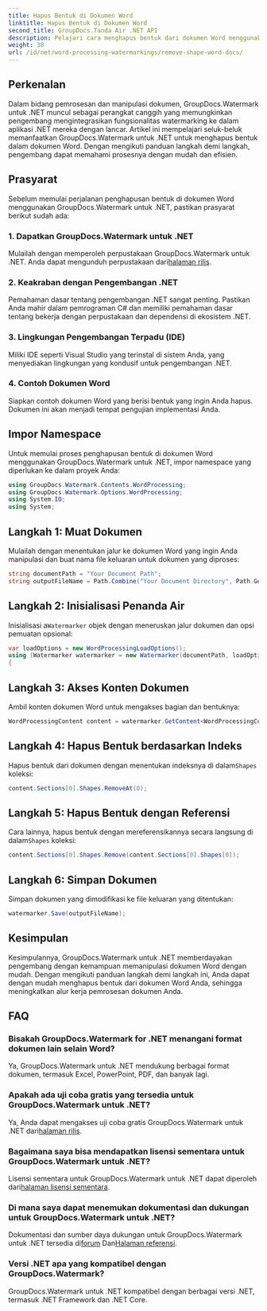 ```yaml
---
title: Hapus Bentuk di Dokumen Word
linktitle: Hapus Bentuk di Dokumen Word
second_title: GroupDocs.Tanda Air .NET API
description: Pelajari cara menghapus bentuk dari dokumen Word menggunakan GroupDocs.Watermark untuk .NET. Manipulasi dokumen yang mudah, efisien, dan kuat.
weight: 30
url: /id/net/word-processing-watermarkings/remove-shape-word-docs/
---
```

## Perkenalan
Dalam bidang pemrosesan dan manipulasi dokumen, GroupDocs.Watermark untuk .NET muncul sebagai perangkat canggih yang memungkinkan pengembang mengintegrasikan fungsionalitas watermarking ke dalam aplikasi .NET mereka dengan lancar. Artikel ini mempelajari seluk-beluk memanfaatkan GroupDocs.Watermark untuk .NET untuk menghapus bentuk dalam dokumen Word. Dengan mengikuti panduan langkah demi langkah, pengembang dapat memahami prosesnya dengan mudah dan efisien.
## Prasyarat
Sebelum memulai perjalanan penghapusan bentuk di dokumen Word menggunakan GroupDocs.Watermark untuk .NET, pastikan prasyarat berikut sudah ada:
### 1. Dapatkan GroupDocs.Watermark untuk .NET
 Mulailah dengan memperoleh perpustakaan GroupDocs.Watermark untuk .NET. Anda dapat mengunduh perpustakaan dari[halaman rilis](https://releases.groupdocs.com/Watermark/net/).
### 2. Keakraban dengan Pengembangan .NET
Pemahaman dasar tentang pengembangan .NET sangat penting. Pastikan Anda mahir dalam pemrograman C# dan memiliki pemahaman dasar tentang bekerja dengan perpustakaan dan dependensi di ekosistem .NET.
### 3. Lingkungan Pengembangan Terpadu (IDE)
Miliki IDE seperti Visual Studio yang terinstal di sistem Anda, yang menyediakan lingkungan yang kondusif untuk pengembangan .NET. 
### 4. Contoh Dokumen Word
Siapkan contoh dokumen Word yang berisi bentuk yang ingin Anda hapus. Dokumen ini akan menjadi tempat pengujian implementasi Anda.

## Impor Namespace
Untuk memulai proses penghapusan bentuk di dokumen Word menggunakan GroupDocs.Watermark untuk .NET, impor namespace yang diperlukan ke dalam proyek Anda:
```csharp
using GroupDocs.Watermark.Contents.WordProcessing;
using GroupDocs.Watermark.Options.WordProcessing;
using System.IO;
using System;
```
## Langkah 1: Muat Dokumen
Mulailah dengan menentukan jalur ke dokumen Word yang ingin Anda manipulasi dan buat nama file keluaran untuk dokumen yang diproses:
```csharp
string documentPath = "Your Document Path";
string outputFileName = Path.Combine("Your Document Directory", Path.GetFileName(documentPath));
```
## Langkah 2: Inisialisasi Penanda Air
 Inisialisasi a`Watermarker` objek dengan meneruskan jalur dokumen dan opsi pemuatan opsional:
```csharp
var loadOptions = new WordProcessingLoadOptions();
using (Watermarker watermarker = new Watermarker(documentPath, loadOptions))
{
```
## Langkah 3: Akses Konten Dokumen
Ambil konten dokumen Word untuk mengakses bagian dan bentuknya:
```csharp
WordProcessingContent content = watermarker.GetContent<WordProcessingContent>();
```
## Langkah 4: Hapus Bentuk berdasarkan Indeks
 Hapus bentuk dari dokumen dengan menentukan indeksnya di dalam`Shapes` koleksi:
```csharp
content.Sections[0].Shapes.RemoveAt(0);
```
## Langkah 5: Hapus Bentuk dengan Referensi
 Cara lainnya, hapus bentuk dengan mereferensikannya secara langsung di dalam`Shapes` koleksi:
```csharp
content.Sections[0].Shapes.Remove(content.Sections[0].Shapes[0]);
```
## Langkah 6: Simpan Dokumen
Simpan dokumen yang dimodifikasi ke file keluaran yang ditentukan:
```csharp
watermarker.Save(outputFileName);
```

## Kesimpulan
Kesimpulannya, GroupDocs.Watermark untuk .NET memberdayakan pengembang dengan kemampuan memanipulasi dokumen Word dengan mudah. Dengan mengikuti panduan langkah demi langkah ini, Anda dapat dengan mudah menghapus bentuk dari dokumen Word Anda, sehingga meningkatkan alur kerja pemrosesan dokumen Anda.
## FAQ
### Bisakah GroupDocs.Watermark for .NET menangani format dokumen lain selain Word?
Ya, GroupDocs.Watermark untuk .NET mendukung berbagai format dokumen, termasuk Excel, PowerPoint, PDF, dan banyak lagi.
### Apakah ada uji coba gratis yang tersedia untuk GroupDocs.Watermark untuk .NET?
 Ya, Anda dapat mengakses uji coba gratis GroupDocs.Watermark untuk .NET dari[halaman rilis](https://releases.groupdocs.com/).
### Bagaimana saya bisa mendapatkan lisensi sementara untuk GroupDocs.Watermark untuk .NET?
 Lisensi sementara untuk GroupDocs.Watermark untuk .NET dapat diperoleh dari[halaman lisensi sementara](https://purchase.groupdocs.com/temporary-license/).
### Di mana saya dapat menemukan dokumentasi dan dukungan untuk GroupDocs.Watermark untuk .NET?
 Dokumentasi dan sumber daya dukungan untuk GroupDocs.Watermark untuk .NET tersedia di[forum](https://forum.groupdocs.com/c/watermark/19) Dan[Halaman referensi](https://tutorials.groupdocs.com/Watermark/net/).
### Versi .NET apa yang kompatibel dengan GroupDocs.Watermark?
GroupDocs.Watermark untuk .NET kompatibel dengan berbagai versi .NET, termasuk .NET Framework dan .NET Core.